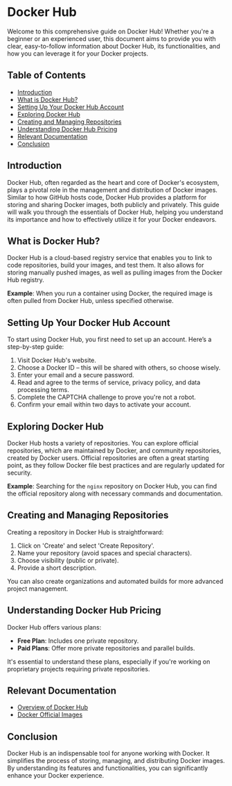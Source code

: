 # Docker Hub

Welcome to this comprehensive guide on Docker Hub! Whether you're a beginner or an experienced user, this document aims to provide you with clear, easy-to-follow information about Docker Hub, its functionalities, and how you can leverage it for your Docker projects.

## Table of Contents

- [Introduction](#introduction)
- [What is Docker Hub?](#what-is-docker-hub)
- [Setting Up Your Docker Hub Account](#setting-up-your-docker-hub-account)
- [Exploring Docker Hub](#exploring-docker-hub)
- [Creating and Managing Repositories](#creating-and-managing-repositories)
- [Understanding Docker Hub Pricing](#understanding-docker-hub-pricing)
- [Relevant Documentation](#relevant-documentation)
- [Conclusion](#conclusion)

## Introduction

Docker Hub, often regarded as the heart and core of Docker's ecosystem, plays a pivotal role in the management and distribution of Docker images. Similar to how GitHub hosts code, Docker Hub provides a platform for storing and sharing Docker images, both publicly and privately. This guide will walk you through the essentials of Docker Hub, helping you understand its importance and how to effectively utilize it for your Docker endeavors.

## What is Docker Hub?

Docker Hub is a cloud-based registry service that enables you to link to code repositories, build your images, and test them. It also allows for storing manually pushed images, as well as pulling images from the Docker Hub registry.

**Example**: When you run a container using Docker, the required image is often pulled from Docker Hub, unless specified otherwise.

## Setting Up Your Docker Hub Account

To start using Docker Hub, you first need to set up an account. Here’s a step-by-step guide:

1. Visit Docker Hub's website.
2. Choose a Docker ID – this will be shared with others, so choose wisely.
3. Enter your email and a secure password.
4. Read and agree to the terms of service, privacy policy, and data processing terms.
5. Complete the CAPTCHA challenge to prove you're not a robot.
6. Confirm your email within two days to activate your account.

## Exploring Docker Hub

Docker Hub hosts a variety of repositories. You can explore official repositories, which are maintained by Docker, and community repositories, created by Docker users. Official repositories are often a great starting point, as they follow Docker file best practices and are regularly updated for security.

**Example**: Searching for the `nginx` repository on Docker Hub, you can find the official repository along with necessary commands and documentation.

## Creating and Managing Repositories

Creating a repository in Docker Hub is straightforward:

1. Click on 'Create' and select 'Create Repository'.
2. Name your repository (avoid spaces and special characters).
3. Choose visibility (public or private).
4. Provide a short description.

You can also create organizations and automated builds for more advanced project management.

## Understanding Docker Hub Pricing

Docker Hub offers various plans:

- **Free Plan**: Includes one private repository.
- **Paid Plans**: Offer more private repositories and parallel builds.

It's essential to understand these plans, especially if you're working on proprietary projects requiring private repositories.

## Relevant Documentation

- [Overview of Docker Hub](https://docs.docker.com/docker-hub/)
- [Docker Official Images](https://docs.docker.com/trusted-content/official-images/#how-do-i-create-a-new-official-repository)

## Conclusion

Docker Hub is an indispensable tool for anyone working with Docker. It simplifies the process of storing, managing, and distributing Docker images. By understanding its features and functionalities, you can significantly enhance your Docker experience.